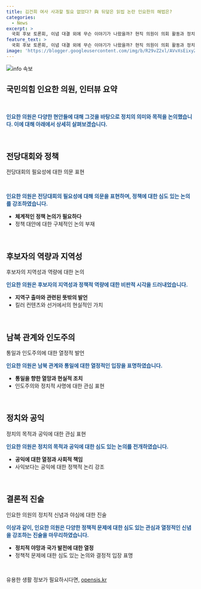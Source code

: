 ```yaml
---
title: 김건희 여사 사과할 필요 없었다? 與 뒤덮은 읽씹 논란 인요한의 해법은?
categories:
  - News
excerpt: >
  국회 후보 토론회, 이념 대결 외에 무슨 이야기가 나왔을까? 현직 의원이 의회 활동과 정치적 입장을 솔직하게 밝혔습니다. 토론회에서는 김건희 여사 사과 여부보다 실질적 정책을 강조하며, 정서적 정치에 대한 제언도 이었습니다. 또한, 민주당의 틀을 깨는 강한 메시지를 전달하며 불출마에 대한 의논도 이뤄졌습니다. 마지막으로, 지속 가능한 통일을 위한 행보와 비정치적 사업에 대한 열망을 드러냈습니다. 이 모든 내용은 국민들의 현실적인 우려와 희망을 고스란히 담고 있습니다.
feature_text: >
  국회 후보 토론회, 이념 대결 외에 무슨 이야기가 나왔을까? 현직 의원이 의회 활동과 정치적 입장을 솔직하게 밝혔습니다. 토론회에서는 김건희 여사 사과 여부보다 실질적 정책을 강조하며, 정서적 정치에 대한 제언도 이었습니다. 또한, 민주당의 틀을 깨는 강한 메시지를 전달하며 불출마에 대한 의논도 이뤄졌습니다. 마지막으로, 지속 가능한 통일을 위한 행보와 비정치적 사업에 대한 열망을 드러냈습니다. 이 모든 내용은 국민들의 현실적인 우려와 희망을 고스란히 담고 있습니다.
image: 'https://blogger.googleusercontent.com/img/b/R29vZ2xl/AVvXsEixyZcFfHzMRdzZMjFBmAUKJYCLCGyLL1o632UiGVXcaFdKo_bkvkuCioo0uUKlGfBVcT3P84aROyZIXSBEx3Aw5nCQ3pTgDom1WDC4m8eifvWiAmWEEVb4x6G_l8C0QH225ldMjyaFvpxGEBGNO37VmDTDMHGhJPq73UglMfDca1-0aw/s1600/blogspot.png'
---
```


<p><img src="https://blogger.googleusercontent.com/img/b/R29vZ2xl/AVvXsEixyZcFfHzMRdzZMjFBmAUKJYCLCGyLL1o632UiGVXcaFdKo_bkvkuCioo0uUKlGfBVcT3P84aROyZIXSBEx3Aw5nCQ3pTgDom1WDC4m8eifvWiAmWEEVb4x6G_l8C0QH225ldMjyaFvpxGEBGNO37VmDTDMHGhJPq73UglMfDca1-0aw/s1600/blogspot.png" alt="info 속보" /></p>

<h2 data-ke-size="size26">국민의힘 인요한 의원, 인터뷰 요약</h2>

<p data-ke-size="size16">&nbsp;</p>

<p data-ke-size="size16"><b><span style="color: #1a5490;">인요한 의원은 다양한 현안들에 대해 그것을 바탕으로 정치의 의미와 목적을 논의했습니다. 이에 대해 아래에서 상세히 살펴보겠습니다.</span></b></p>

<p data-ke-size="size16">&nbsp;</p>

<h2 data-ke-size="size26">전당대회와 정책</h2>

<p data-ke-size="size16">전당대회의 필요성에 대한 의문 표현</p>

<p data-ke-size="size16">&nbsp;</p>

<p data-ke-size="size16"><b><span style="color: #1a5490;">인요한 의원은 전당대회의 필요성에 대해 의문을 표현하며, 정책에 대한 심도 있는 논의를 강조하였습니다.</span></b></p>

<ul>
    <li><b>체계적인 정책 논의가 필요하다</b></li>
    <li>정책 대안에 대한 구체적인 논의 부재</li>
</ul>

<p data-ke-size="size16">&nbsp;</p>

<h2 data-ke-size="size26">후보자의 역량과 지역성</h2>

<p data-ke-size="size16">후보자의 지역성과 역량에 대한 논의</p>

<p data-ke-size="size16"><b><span style="color: #1a5490;">인요한 의원은 후보자의 지역성과 정책적 역량에 대한 비판적 시각을 드러내었습니다.</span></b></p>

<ul>
    <li><b>지역구 출마와 관련된 뜻밖의 발언</b></li>
    <li>킬러 컨텐츠와 선거에서의 현실적인 가치</li>
</ul>

<p data-ke-size="size16">&nbsp;</p>

<h2 data-ke-size="size26">남북 관계와 인도주의</h2>

<p data-ke-size="size16">통일과 인도주의에 대한 열정적 발언</p>

<p data-ke-size="size16"><b><span style="color: #1a5490;">인요한 의원은 남북 관계와 통일에 대한 열정적인 입장을 표명하였습니다.</span></b></p>

<ul>
    <li><b>통일을 향한 열망과 현실적 조치</b></li>
    <li>인도주의와 정치적 사명에 대한 관심 표현</li>
</ul>

<p data-ke-size="size16">&nbsp;</p>

<h2 data-ke-size="size26">정치와 공익</h2>

<p data-ke-size="size16">정치의 목적과 공익에 대한 관심 표현</p>

<p data-ke-size="size16"><b><span style="color: #1a5490;">인요한 의원은 정치의 목적과 공익에 대한 심도 있는 논의를 전개하였습니다.</span></b></p>

<ul>
    <li><b>공익에 대한 열정과 사회적 책임</b></li>
    <li>사익보다는 공익에 대한 정책적 논리 강조</li>
</ul>

<p data-ke-size="size16">&nbsp;</p>

<h2 data-ke-size="size26">결론적 진술</h2>

<p data-ke-size="size16">인요한 의원의 정치적 신념과 야심에 대한 진술</p>

<p data-ke-size="size16"><b><span style="color: #1a5490;">이상과 같이, 인요한 의원은 다양한 정책적 문제에 대한 심도 있는 관심과 열정적인 신념을 강조하는 진술을 마무리하였습니다.</span></b></p>

<ul>
    <li><b>정치적 야망과 국가 발전에 대한 열정</b></li>
    <li>정책적 문제에 대한 심도 있는 논의와 결정적 입장 표명</li>
</ul>

<p data-ke-size="size16">&nbsp;</p>

<p data-ke-size="size16"></p>
유용한 생활 정보가 필요하시다면, <a href="https://opensis.kr" rel="dofollow">opensis.kr</a>


